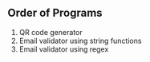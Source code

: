 ## Order of Programs

1. QR code generator
2. Email validator using string functions
3. Email validator using regex
